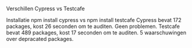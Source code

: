 Verschillen Cypress vs Testcafe

Installatie
npm install cypress vs npm install testcafe
Cypress bevat 172 packages, kost 26 seconden om te auditen. Geen problemen.
Testcafe bevat 489 packages, kost 17 seconden om te auditen. 5 waarschuwingen over depracated packages.
